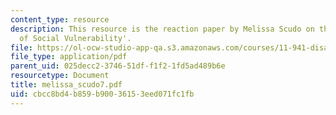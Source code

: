 ```yaml
---
content_type: resource
description: This resource is the reaction paper by Melissa Scudo on the topic 'Patterns
  of Social Vulnerability'.
file: https://ol-ocw-studio-app-qa.s3.amazonaws.com/courses/11-941-disaster-vulnerability-and-resilience-spring-2005/cbcc8bd4b859b90036153eed071fc1fb_melissa_scudo7.pdf
file_type: application/pdf
parent_uid: 025decc2-3746-51df-f1f2-1fd5ad489b6e
resourcetype: Document
title: melissa_scudo7.pdf
uid: cbcc8bd4-b859-b900-3615-3eed071fc1fb
---
```

